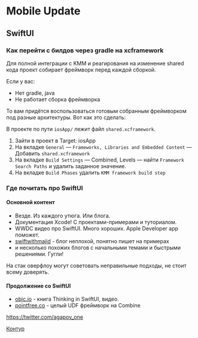 # Mobile Update

## SwiftUI

### Как перейти с билдов через gradle на xcframework

Для полной интеграции с KMM и реагирования на изменение shared кода проект собирает фреймворк перед каждой сборкой.

Если у вас:

- Нет gradle, java
- Не работает сборка фреймворка

То вам придётся воспользоваться готовым собранным фреймворком под разные архитектуры. Вот как это сделать:

В проекте по пути `iosApp/` лежит файл `shared.xcframework`.

1. Зайти в проект в Target: iosApp
2. На вкладке `General` — `Frameworks, Libraries and Embedded Content` — Добавить `shared.xcframework`
3. На вкладке `Build Settings` — Combined, Levels — найти `Framework Search Paths` и удалить заданное значение.
4. На вкладке `Build Phases` удалить `KMM framework build step`

### Где почитать про SwiftUI

#### Основной контент

- Везде. Из каждого утюга. Или блога.
- Документация Xcode! С проектами-примерами и туториалом.
- WWDC видео про SwiftUI. Много хороших. Apple Developer app поможет.
- [swiftwithmajid](https://swiftwithmajid.com) - блог неплохой, понятно пишет на примерах
- и несколько похожих блогов с начальными темами и быстрыми решениями. Гугли!

На стак оверфлоу могут советовать неправильные подходы, не стоит всему доверять.

#### Продолжение со SwiftUI

- [objc.io](https://objc.io) - книга Thinking in SwiftUI, видео.
- [pointfree.co](https://pointfree.co) - целый UDF фреймворк на Combine

https://twitter.com/agapov_one

[Контур](https://kontur.ru)
